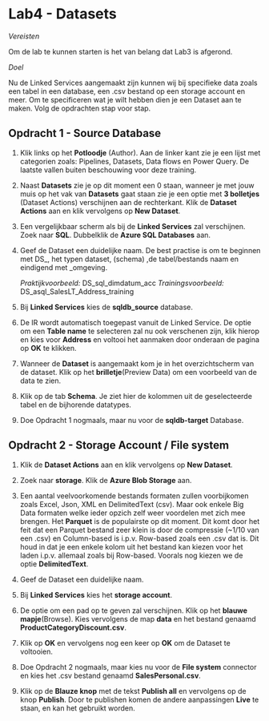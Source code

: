 # Lab4 - Datasets 

*Vereisten*

Om de lab te kunnen starten is het van belang dat Lab3 is afgerond.

*Doel*

Nu de Linked Services aangemaakt zijn kunnen wij bij specifieke data zoals een tabel in een database, een .csv bestand op een storage account en meer. Om te specificeren wat je wilt hebben dien je een Dataset aan te maken. Volg de opdrachten stap voor stap.

## Opdracht 1 - Source Database

1. Klik links op het **Potloodje** (Author). Aan de linker kant zie je een lijst met categorien zoals: Pipelines, Datasets, Data flows en Power Query. De laatste vallen buiten beschouwing voor deze training.

2. Naast **Datasets** zie je op dit moment een 0 staan, wanneer je met jouw muis op het vak van **Datasets** gaat staan zie je een optie met **3 bolletjes** (Dataset Actions) verschijnen aan de rechterkant. Klik de **Dataset Actions** aan en klik vervolgens op **New Dataset**.

3. Een vergelijkbaar scherm als bij de **Linked Services** zal verschijnen. Zoek naar **SQL**. Dubbelklik de **Azure SQL Databases** aan.

4. Geef de Dataset een duidelijke naam. De best practise is om te beginnen met DS_, het typen dataset, (schema) ,de tabel/bestands naam en eindigend met _omgeving.

    *Praktijkvoorbeeld:* DS_sql_dimdatum_acc
    *Trainingsvoorbeeld:* DS_asql_SalesLT_Address_training

5. Bij **Linked Services** kies de **sqldb_source** database.

6. De IR wordt automatisch toegepast vanuit de Linked Service. De optie om een **Table name** te selecteren zal nu ook verschenen zijn, klik hierop en kies voor **Address** en voltooi het aanmaken door onderaan de pagina op **OK** te klikken.

7. Wanneer de **Dataset** is aangemaakt kom je in het overzichtscherm van de dataset. Klik op het **brilletje**(Preview Data) om een voorbeeld van de data te zien.

8. Klik op de tab **Schema**. Je ziet hier de kolommen uit de geselecteerde tabel en de bijhorende datatypes.

9. Doe Opdracht 1 nogmaals, maar nu voor de **sqldb-target** Database.


## Opdracht 2 - Storage Account / File system

1. Klik de **Dataset Actions** aan en klik vervolgens op **New Dataset**.

2. Zoek naar **storage**. Klik de **Azure Blob Storage** aan.

3. Een aantal veelvoorkomende bestands formaten zullen voorbijkomen zoals Excel, Json, XML en DelimitedText (csv). Maar ook enkele Big Data formaten welke ieder opzich zelf weer voordelen met zich mee brengen. Het **Parquet** is de populairste op dit moment. Dit komt door het feit dat een Parquet bestand zeer klein is door de compressie (~1/10 van een .csv) en Column-based is i.p.v. Row-based zoals een .csv dat is. Dit houd in dat je een enkele kolom uit het bestand kan kiezen voor het laden i.p.v. allemaal zoals bij Row-based. Voorals nog kiezen we de optie **DelimitedText**.

4. Geef de Dataset een duidelijke naam.

5. Bij **Linked Services** kies het **storage account**.

6. De optie om een pad op te geven zal verschijnen. Klik op het **blauwe mapje**(Browse). Kies vervolgens de map **data** en het bestand genaamd **ProductCategoryDiscount.csv**.

7. Klik op **OK** en vervolgens nog een keer op **OK** om de Dataset te voltooien.

8. Doe Opdracht 2 nogmaals, maar kies nu voor de **File system** connector en kies het .csv bestand genaamd **SalesPersonal.csv**.

9. Klik op de **Blauze knop** met de tekst **Publish all** en vervolgens op de knop **Publish**. Door te publishen komen de andere aanpassingen **Live** te staan, en kan het gebruikt worden.


